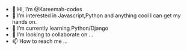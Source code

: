 - 👋 Hi, I’m @Kareemah-codes
- 👀 I’m interested in Javascript,Python and anything cool I can get my hands on.
- 🌱 I’m currently learning Python/Django
- 💞️ I’m looking to collaborate on ...
- 📫 How to reach me ...

<!---
Kareemah-codes/Kareemah-codes is a ✨ special ✨ repository because its `README.md` (this file) appears on your GitHub profile.
You can click the Preview link to take a look at your changes.
--->
